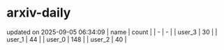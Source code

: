 # arxiv-daily
updated on 2025-09-05 06:34:09
| name | count |
| - | - |
| user_3 | 30 |
| user_1 | 44 |
| user_0 | 148 |
| user_2 | 40 |
